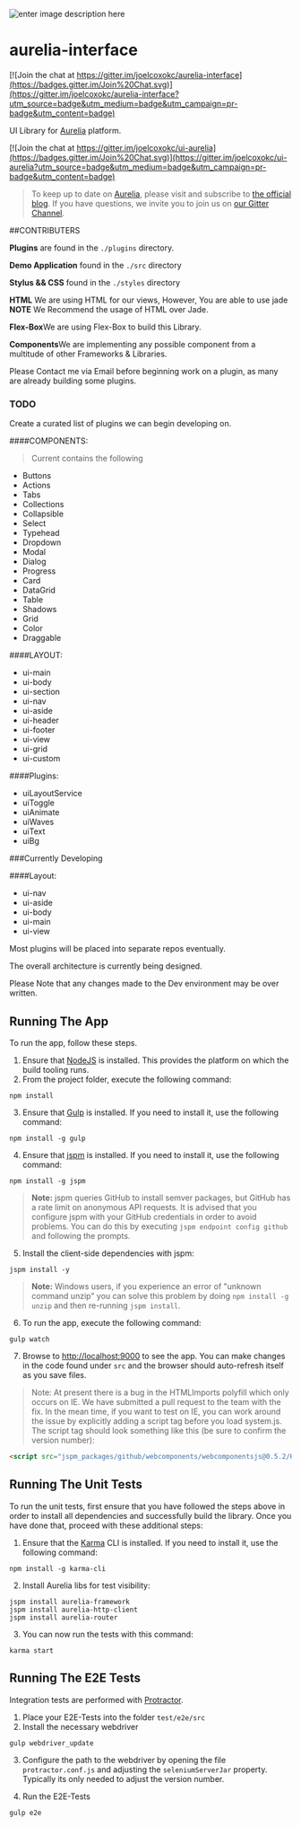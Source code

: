 ![enter image description here](https://github.com/joelcoxokc/aurelia-interface/blob/master/aurelia-interface.png)

# aurelia-interface

[![Join the chat at https://gitter.im/joelcoxokc/aurelia-interface](https://badges.gitter.im/Join%20Chat.svg)](https://gitter.im/joelcoxokc/aurelia-interface?utm_source=badge&utm_medium=badge&utm_campaign=pr-badge&utm_content=badge)

UI Library for [Aurelia](http://www.aurelia.io/) platform.


[![Join the chat at https://gitter.im/joelcoxokc/ui-aurelia](https://badges.gitter.im/Join%20Chat.svg)](https://gitter.im/joelcoxokc/ui-aurelia?utm_source=badge&utm_medium=badge&utm_campaign=pr-badge&utm_content=badge)


> To keep up to date on [Aurelia](http://www.aurelia.io/), please visit and subscribe to [the official blog](http://blog.durandal.io/). If you have questions, we invite you to join us on [our Gitter Channel](https://gitter.im/aurelia/discuss).


##CONTRIBUTERS

**Plugins** are found in the `./plugins` directory.

**Demo Application** found in the `./src` directory

**Stylus && CSS** found in the `./styles` directory


**HTML** We are using HTML for our views, However, You are able to use jade
**NOTE** We Recommend the usage of HTML over Jade.

**Flex-Box**We are using Flex-Box to build this Library.

**Components**We are implementing any possible component from a multitude of other Frameworks & Libraries.

Please Contact me via Email before beginning work on a plugin, as many are already building some plugins.



### TODO
Create a curated list of plugins we can begin developing on.


####COMPONENTS:

> Current contains the following

 - Buttons
 - Actions
 - Tabs
 - Collections
 - Collapsible
 - Select
 - Typehead
 - Dropdown
 - Modal
 - Dialog
 - Progress
 - Card
 - DataGrid
 - Table
 - Shadows
 - Grid
 - Color
 - Draggable

####LAYOUT:

 - ui-main
 - ui-body
 - ui-section
 - ui-nav
 - ui-aside
 - ui-header
 - ui-footer
 - ui-view
 - ui-grid
 - ui-custom

####Plugins:

 - uiLayoutService
 - uiToggle
 - uiAnimate
 - uiWaves
 - uiText
 - uiBg


###Currently Developing

####Layout:

 - ui-nav
 - ui-aside
 - ui-body
 - ui-main
 - ui-view


Most plugins will be placed into separate repos eventually.

The overall architecture is currently being designed.

Please Note that any changes made to the Dev environment may be over written.



## Running The App

To run the app, follow these steps.

1. Ensure that [NodeJS](http://nodejs.org/) is installed. This provides the platform on which the build tooling runs.
2. From the project folder, execute the following command:

  ```shell
  npm install
  ```
3. Ensure that [Gulp](http://gulpjs.com/) is installed. If you need to install it, use the following command:

  ```shell
  npm install -g gulp
  ```
4. Ensure that [jspm](http://jspm.io/) is installed. If you need to install it, use the following command:

  ```shell
  npm install -g jspm
  ```
  > **Note:** jspm queries GitHub to install semver packages, but GitHub has a rate limit on anonymous API requests. It is advised that you configure jspm with your GitHub credentials in order to avoid problems. You can do this by executing `jspm endpoint config github` and following the prompts.
5. Install the client-side dependencies with jspm:

  ```shell
  jspm install -y
  ```
  >**Note:** Windows users, if you experience an error of "unknown command unzip" you can solve this problem by doing `npm install -g unzip` and then re-running `jspm install`.
6. To run the app, execute the following command:

  ```shell
  gulp watch
  ```
7. Browse to [http://localhost:9000](http://localhost:9000) to see the app. You can make changes in the code found under `src` and the browser should auto-refresh itself as you save files.

> Note: At present there is a bug in the HTMLImports polyfill which only occurs on IE. We have submitted a pull request to the team with the fix. In the mean time, if you want to test on IE, you can work around the issue by explicitly adding a script tag before you load system.js. The script tag should look something like this (be sure to confirm the version number):

```html
<script src="jspm_packages/github/webcomponents/webcomponentsjs@0.5.2/HTMLImports.js"></script>
```

## Running The Unit Tests

To run the unit tests, first ensure that you have followed the steps above in order to install all dependencies and successfully build the library. Once you have done that, proceed with these additional steps:

1. Ensure that the [Karma](http://karma-runner.github.io/) CLI is installed. If you need to install it, use the following command:

  ```shell
  npm install -g karma-cli
  ```
2. Install Aurelia libs for test visibility:

```shell
jspm install aurelia-framework
jspm install aurelia-http-client
jspm install aurelia-router
```
3. You can now run the tests with this command:

  ```shell
  karma start
  ```

## Running The E2E Tests
Integration tests are performed with [Protractor](http://angular.github.io/protractor/#/).

1. Place your E2E-Tests into the folder ```test/e2e/src```
2. Install the necessary webdriver

  ```shell
  gulp webdriver_update
  ```

3. Configure the path to the webdriver by opening the file ```protractor.conf.js``` and adjusting the ```seleniumServerJar``` property. Typically its only needed to adjust the version number.

4. Run the E2E-Tests

  ```shell
  gulp e2e
  ```
